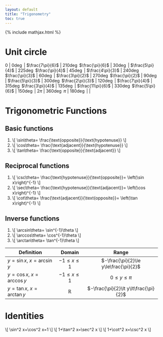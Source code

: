 ```yaml
---
layout: default
title: "Trigonometry"
toc: true
---
```


{% include mathjax.html %}

# Unit circle

$\newcommand{\deg}{^{\circ}}$

$0$              | $0\deg$   | $\frac{7\pi}{6}$  | $210\deg$
$\frac{\pi}{6}$  | $30\deg$  | $\frac{5\pi}{4}$  | $225\deg$
$\frac{\pi}{4}$  | $45\deg$  | $\frac{4\pi}{3}$  | $240\deg$
$\frac{\pi}{3}$  | $60\deg$  | $\frac{3\pi}{2}$  | $270\deg$
$\frac{\pi}{2}$  | $90\deg$  | $\frac{5\pi}{3}$  | $300\deg$
$\frac{2\pi}{3}$ | $120\deg$ | $\frac{7\pi}{4}$  | $315\deg$
$\frac{3\pi}{4}$ | $135\deg$ | $\frac{11\pi}{6}$ | $330\deg$
$\frac{5\pi}{6}$ | $150\deg$ | $2\pi$            | $360\deg$
$\pi$            | $180\deg$ |                   |

# Trigonometric Functions

## Basic functions

1. \\[
\sin\theta=
\frac{\text{opposite}}{\text{hypotenuse}}
\\]
1. \\[
\cos\theta=
\frac{\text{adjacent}}{\text{hypotenuse}}
\\]
1. \\[
\tan\theta=
\frac{\text{opposite}}{\text{adjacent}}
\\]

## Reciprocal functions

1. \\[
\csc\theta=
\frac{\text{hypotenuse}}{\text{opposite}}=
\left(\sin x\right)^{-1}
\\]
1. \\[
\sec\theta=
\frac{\text{hypotenuse}}{\text{adjacent}}=
\left(\cos x\right)^{-1}
\\]
1. \\[
\cot\theta=
\frac{\text{adjacent}}{\text{opposite}}=
\left(\tan x\right)^{-1}
\\]

## Inverse functions

1. \\[
\arcsin\theta=
\sin^{-1}\theta
\\]
1. \\[
\arccos\theta=
\cos^{-1}\theta
\\]
1. \\[
\arctan\theta=
\tan^{-1}\theta
\\]

Definition                | Domain         | Range
--|:--:|:--:
$y=\sin x$, $x=\arcsin y$ | $-1\le x\le 1$ | $-\frac{\pi}{2}\le y\le\frac{\pi}{2}$
$y=\cos x$, $x=\arccos y$ | $-1\le x\le 1$ | $0\le y\le\pi$
$y=\tan x$, $x=\arctan y$ | $\mathbb{R}$   | $-\frac{\pi}{2}\lt y\lt\frac{\pi}{2}$

# Identities

\\[ \sin^2 x+\cos^2 x=1 \\]
\\[ 1+\tan^2 x=\sec^2 x \\]
\\[ 1+\cot^2 x=\csc^2 x \\]
